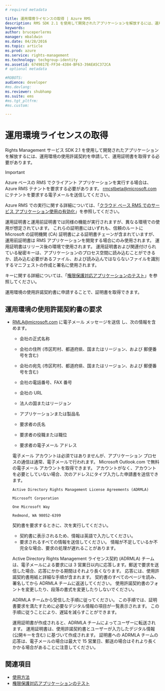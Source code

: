 ```yaml
---
# required metadata

title: 運用環境ライセンスの取得 | Azure RMS
description: RMS SDK 2.1 を使用して開発されたアプリケーションを解放するには、運用環境の使用許諾契約書が必要です。
keywords:
author: bruceperlerms
manager: mbaldwin
ms.date: 04/28/2016
ms.topic: article
ms.prod: azure
ms.service: rights-management
ms.technology: techgroup-identity
ms.assetid: 6749817E-FF34-4384-BF63-39AEA5C372CA
# optional metadata

#ROBOTS:
audience: developer
#ms.devlang:
ms.reviewer: shubhamp
ms.suite: ems
#ms.tgt_pltfrm:
#ms.custom:

---
```


# 運用環境ライセンスの取得

Rights Management サービス SDK 2.1 を使用して開発されたアプリケーションを解放するには、運用環境の使用許諾契約を申請して、運用証明書を取得する必要があります。

> [!IMPORTANT]
> Azure ベースの RMS でクライアント アプリケーションを実行する場合は、Azure RMS テナントを要求する必要があります。 <rmcstbeta@microsoft.com> にテナントを要求する電子メールを送信してください。

Azure RMS での実行に関する詳細については、「[クラウド ベース RMS でのサービス アプリケーション使用の有効化](how-to-use-file-api-with-aadrm-cloud.md)」を参照してください。


運用証明書と運用前証明書では同様の機能が実行されますが、異なる環境での使用が想定されています。 これらの証明書にはいずれも、信頼のルートに Microsoft の証明機関 (CA) 証明書による証明書チェーンが含まれていますが、運用前証明書は RMS アプリケーションを開発する場合にのみ使用されます。 運用証明書はリリース後の環境で使用されます。 運用証明書および関連付けられている秘密キーは、アプリケーションのプロセス空間に読み込むことができるか、読み込む必要があるファイル、および読み込んではならないファイルを識別するマニフェストの作成と署名に使用されます。

キーに関する詳細については、「[権限保護対応アプリケーションのテスト](running-your-first-application.md)」を参照してください。

運用環境の使用許諾契約書に申請することで、証明書を取得できます。

## 運用環境の使用許諾契約書の要求

-   [RMLA@microsoft.com](mailto:rmla@microsoft.com) に電子メール メッセージを送信 し、次の情報を含めます。

    -   会社の正式名称

    -   会社の住所 (市区町村、都道府県、国またはリージョン、および 郵便番号を含む)
    -   会社の宛先 (市区町村、都道府県、国またはリージョン、および 郵便番号を含む)
    -   会社の電話番号、FAX 番号
    -   会社の URL
    -   法人の国またはリージョン
    -   アプリケーションまたは製品名
    -   要求者の氏名
    -   要求者の役職または職位
    -   要求者の電子メール アドレス

    電子メール アカウントは必須ではありませんが、アプリケーション プロセスの通信は通常、電子メールで行われます。 Microsoft Outlook.com で無料の電子メール アカウントを取得できます。 アカウントがなく、アカウントを必要としていない場合、次のアドレスにタイプ入力した申請書を送信できます。

    `Active Directory Rights Management License Agreements (ADRMLA)`

    `Microsoft Corporation`

    `One Microsoft Way`

    `Redmond, WA 98052-6399`

    契約書を要求するときに、次を実行してください。

    -   契約書に表示されるため、情報は英語で入力してください。
    -   要求されるすべての情報を送信してください。 情報が不足しているか不完全な場合、要求の処理が遅れることがあります。

    Active Directory Rights Management ライセンス契約 (ADRMLA) チームは、電子メールによる要求には 3 営業日以内に応答します。郵送で要求を送信した場合、応答にかかる期間はそれより長くなります。 応答には、使用許諾契約書用紙と詳細な手順が含まれます。 契約書のすべてのページを読み、署名してから ADRMLA チームに返送してください。 使用許諾契約書のフォントを変更したり、段落の書式を変更したりしないでください。

    ADRMLA チームから受信した手順に従ってください。 この手順では、証明書要求を満たすために必要なデジタル情報の項目が一覧表示されます。 この手順に従うことにより、遅延を減らすことができます。

    運用証明書が作成されると、ADRMLA チームによってユーザーに転送されます。 運用証明書は、使用許諾契約書とユーザーが入力したデジタル情報 (公開キーを含む) に基づいて作成されます。 証明書への ADRMLA チームの応答は、電子メールの場合は最大で 15 営業日、郵送の場合はそれより長くかかる場合があることに注意してください。

## 関連項目

* [使用方法](how-to-use-msipc.md)
* [権限保護対応アプリケーションのテスト](running-your-first-application.md)
 

 





<!--HONumber=Apr16_HO4-->


